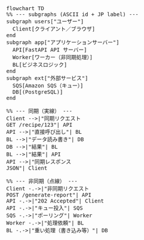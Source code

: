 <pre class="mermaid" v-pre>
flowchart TD
%% --- subgraphs (ASCII id + JP label) ---
subgraph users["ユーザー"]
  Client[クライアント／ブラウザ]
end
subgraph app["アプリケーションサーバー"]
  API[FastAPI API サーバー]
  Worker[ワーカー（非同期処理）]
  BL[ビジネスロジック]
end
subgraph ext["外部サービス"]
  SQS[Amazon SQS（キュー）]
  DB[(PostgreSQL)]
end

%% --- 同期（実線） ---
Client -->|"同期リクエスト<br/>GET /recipe/123"| API
API -->|"直接呼び出し"| BL
BL -->|"データ読み書き"| DB
DB -->|"結果"| BL
BL -->|"結果"| API
API -->|"同期レスポンス<br/>JSON"| Client

%% --- 非同期（点線） ---
Client -.->|"非同期リクエスト<br/>POST /generate-report"| API
API -.->|"202 Accepted"| Client
API -.->|"キュー投入"| SQS
SQS -.->|"ポーリング"| Worker
Worker -.->|"処理依頼"| BL
BL -.->|"重い処理（書き込み等）"| DB
</pre>
